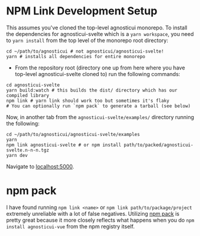 # NPM Link Development Setup

This assumes you've cloned the top-level agnosticui monorepo. To install the dependencies for agnosticui-svelte which is a `yarn workspace`, you need to `yarn install` from the top level of
the monorepo root directory:

```
cd ~/path/to/agnosticui # not agnosticui/agnosticui-svelte!
yarn # installs all dependencies for entire monorepo
```

- From the repository root (directory one up from here where you have top-level agnosticui-svelte cloned to)
run the following commands:

```shell
cd agnosticui-svelte
yarn build:watch # this builds the dist/ directory which has our compiled library
npm link # yarn link should work too but sometimes it's flaky
# You can optionally run `npm pack` to generate a tarball (see below)
```

Now, in another tab from the `agnosticui-svelte/examples/` directory running the following:

```shell
cd ~/path/to/agnosticui/agnosticui-svelte/examples
yarn
npm link agnosticui-svelte # or npm install path/to/packed/agnosticui-svelte.n-n-n.tgz
yarn dev
```

Navigate to [localhost:5000](http://localhost:5000).

# npm pack

I have found running `npm link <name>` or `npm link path/to/package/project` extremely unreliable with a lot
of false negatives. Utilizing [npm pack](https://docs.npmjs.com/cli/v7/commands/npm-pack) is pretty great because it more closely reflects what happens when you do `npm install agnosticui-vue` from the npm registry itself.
